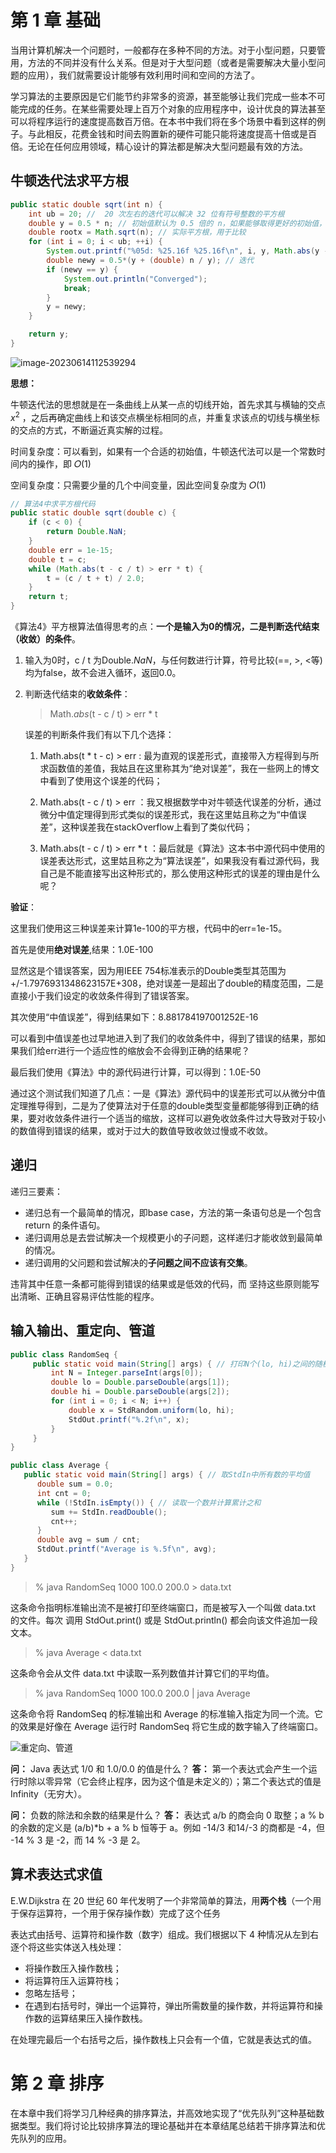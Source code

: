 # 第 1 章 基础

当用计算机解决一个问题时，一般都存在多种不同的方法。对于小型问题，只要管用，方法的不同并没有什么关系。但是对于大型问题（或者是需要解决大量小型问题的应用），我们就需要设计能够有效利用时间和空间的方法了。

学习算法的主要原因是它们能节约非常多的资源，甚至能够让我们完成一些本不可能完成的任务。在某些需要处理上百万个对象的应用程序中，设计优良的算法甚至可以将程序运行的速度提高数百万倍。在本书中我们将在多个场景中看到这样的例子。与此相反，花费金钱和时间去购置新的硬件可能只能将速度提高十倍或是百倍。无论在任何应用领域，精心设计的算法都是解决大型问题最有效的方法。

## 牛顿迭代法求平方根

```java
public static double sqrt(int n) {
    int ub = 20; //  20 次左右的迭代可以解决 32 位有符号整数的平方根
    double y = 0.5 * n; // 初始值默认为 0.5 倍的 n，如果能够取得更好的初始值，算法性能会有进一步的提升
    double rootx = Math.sqrt(n); // 实际平方根，用于比较
    for (int i = 0; i < ub; ++i) {
        System.out.printf("%05d: %25.16f %25.16f\n", i, y, Math.abs(y - rootx) / rootx);
        double newy = 0.5*(y + (double) n / y); // 迭代
        if (newy == y) {
            System.out.println("Converged");
            break;
        }
        y = newy;
    }

    return y;
}
```

![image-20230614112539294](基础.assets/image-20230614112539294.png)

**思想：**

牛顿迭代法的思想就是在一条曲线上从某一点的切线开始，首先求其与横轴的交点 $x^2$ ，之后再确定曲线上和该交点横坐标相同的点，并重复求该点的切线与横坐标的交点的方式，不断逼近真实解的过程。

时间复杂度：可以看到，如果有一个合适的初始值，牛顿迭代法可以是一个常数时间内的操作，即 𝑂(1)

空间复杂度：只需要少量的几个中间变量，因此空间复杂度为 𝑂(1)

```java
// 算法4中求平方根代码 
public static double sqrt(double c) {
    if (c < 0) {
        return Double.NaN;
    }
    double err = 1e-15;
    double t = c;
    while (Math.abs(t - c / t) > err * t) {
        t = (c / t + t) / 2.0;
    }
    return t;
}
```

《算法4》平方根算法值得思考的点：**一个是输入为0的情况，二是判断迭代结束（收敛）的条件**。

1. 输入为0时，c / t 为Double.*NaN*，与任何数进行计算，符号比较(==, >, <等) 均为false，故不会进入循环，返回0.0。

2. 判断迭代结束的**收敛条件**：

   > Math.*abs*(t - c / t) > err * t

   误差的判断条件我们有以下几个选择：

   1. Math.abs(t * t - c) > err : 最为直观的误差形式，直接带入方程得到与所求函数值的差值，我姑且在这里称其为“绝对误差”，我在一些网上的博文中看到了使用这个误差的代码；

   2. Math.abs(t - c / t) > err ：我又根据数学中对牛顿迭代误差的分析，通过微分中值定理得到形式类似的误差形式，我在这里姑且称之为“中值误差”，这种误差我在stackOverflow上看到了类似代码；

   3. Math.abs(t - c / t) > err * t ：最后就是《算法》这本书中源代码中使用的误差表达形式，这里姑且称之为“算法误差”，如果我没有看过源代码，我自己是不能直接写出这种形式的，那么使用这种形式的误差的理由是什么呢？
   
      

**验证**：

这里我们使用这三种误差来计算1e-100的平方根，代码中的err=1e-15。

首先是使用**绝对误差**,结果：1.0E-100

显然这是个错误答案，因为用IEEE 754标准表示的Double类型其范围为+/-1.7976931348623157E+308，绝对误差一是超出了double的精度范围，二是直接小于我们设定的收敛条件得到了错误答案。

其次使用“中值误差”，得到结果如下：8.881784197001252E-16

可以看到中值误差也过早地进入到了我们的收敛条件中，得到了错误的结果，那如果我们给err进行一个适应性的缩放会不会得到正确的结果呢？

最后我们使用《算法》中的源代码进行计算，可以得到：1.0E-50

通过这个测试我们知道了几点：一是《算法》源代码中的误差形式可以从微分中值定理推导得到，二是为了使算法对于任意的double类型变量都能够得到正确的结果，要对收敛条件进行一个适当的缩放，这样可以避免收敛条件过大导致对于较小的数值得到错误的结果，或对于过大的数值导致收敛过慢或不收敛。

## 递归

递归三要素：

* 递归总有一个最简单的情况，即base case，方法的第一条语句总是一个包含 return 的条件语句。
* 递归调用总是去尝试解决一个规模更小的子问题，这样递归才能收敛到最简单的情况。
* 递归调用的父问题和尝试解决的**子问题之间不应该有交集**。

违背其中任意一条都可能得到错误的结果或是低效的代码，而 坚持这些原则能写出清晰、正确且容易评估性能的程序。

## 输入输出、重定向、管道

```java
public class RandomSeq {
     public static void main(String[] args) { // 打印N个(lo, hi)之间的随机值
         int N = Integer.parseInt(args[0]);
         double lo = Double.parseDouble(args[1]);
         double hi = Double.parseDouble(args[2]);
         for (int i = 0; i < N; i++) {
             double x = StdRandom.uniform(lo, hi);
             StdOut.printf("%.2f\n", x);
         }
     }
}

public class Average {
   public static void main(String[] args) { // 取StdIn中所有数的平均值
      double sum = 0.0;
      int cnt = 0;
      while (!StdIn.isEmpty()) { // 读取一个数并计算累计之和
         sum += StdIn.readDouble();
         cnt++;
      }
      double avg = sum / cnt;
      StdOut.printf("Average is %.5f\n", avg);
   }
}
```

> % java RandomSeq 1000 100.0 200.0 > data.txt

这条命令指明标准输出流不是被打印至终端窗口，而是被写入一个叫做 data.txt 的文件。每次 调用 StdOut.print() 或是 StdOut.println() 都会向该文件追加一段文本。

> % java Average < data.txt

这条命令会从文件 data.txt 中读取一系列数值并计算它们的平均值。

> % java RandomSeq 1000 100.0 200.0 | java Average

这条命令将 RandomSeq 的标准输出和 Average 的标准输入指定为同一个流。它的效果是好像在 Average 运行时 RandomSeq 将它生成的数字输入了终端窗口。

![重定向、管道](基础.assets/chapter01_01.png)


**问：** Java 表达式 1/0 和 1.0/0.0 的值是什么？
**答：** 第一个表达式会产生一个运行时除以零异常（它会终止程序，因为这个值是未定义的）；第二个表达式的值是 Infinity（无穷大）。

**问：** 负数的除法和余数的结果是什么？
**答：** 表达式 a/b 的商会向 0 取整；a % b 的余数的定义是 (a/b)*b + a % b 恒等于 a。例如 -14/3 和14/-3 的商都是 -4，但 -14 % 3 是 -2，而 14 % -3 是 2。

## 算术表达式求值

E.W.Dijkstra 在 20 世纪 60 年代发明了一个非常简单的算法，用**两个栈**（一个用于保存运算符，一个用于保存操作数）完成了这个任务

表达式由括号、运算符和操作数（数字）组成。我们根据以下 4 种情况从左到右逐个将这些实体送入栈处理：
* 将操作数压入操作数栈；
* 将运算符压入运算符栈；
* 忽略左括号；
* 在遇到右括号时，弹出一个运算符，弹出所需数量的操作数，并将运算符和操作数的运算结果压入操作数栈。

在处理完最后一个右括号之后，操作数栈上只会有一个值，它就是表达式的值。





# 第 2 章 排序



在本章中我们将学习几种经典的排序算法，并高效地实现了“优先队列”这种基础数据类型。我们将讨论比较排序算法的理论基础并在本章结尾总结若干排序算法和优先队列的应用。



